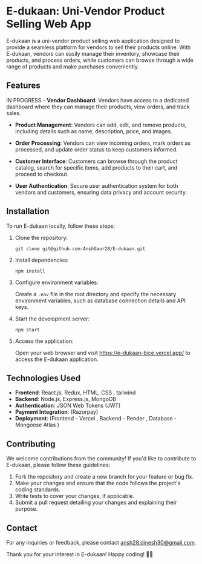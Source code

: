 # E-dukaan: Uni-Vendor Product Selling Web App

E-dukaan is a uni-vendor product selling web application designed to provide a seamless platform for vendors to sell their products online. With E-dukaan, vendors can easily manage their inventory, showcase their products, and process orders, while customers can browse through a wide range of products and make purchases conveniently.

## Features

IN PROGRESS - **Vendor Dashboard**: Vendors have access to a dedicated dashboard where they can manage their products, view orders, and track sales. 
  
- **Product Management**: Vendors can add, edit, and remove products, including details such as name, description, price, and images.

- **Order Processing**: Vendors can view incoming orders, mark orders as processed, and update order status to keep customers informed.

- **Customer Interface**: Customers can browse through the product catalog, search for specific items, add products to their cart, and proceed to checkout.

- **User Authentication**: Secure user authentication system for both vendors and customers, ensuring data privacy and account security.

## Installation

To run E-dukaan locally, follow these steps:

1. Clone the repository:

   ```
   git clone git@github.com:AnshGaur28/E-dukaan.git
   ```

2. Install dependencies:

   ```
   npm install
   ```

3. Configure environment variables:

   Create a `.env` file in the root directory and specify the necessary environment variables, such as database connection details and API keys.

4. Start the development server:

   ```
   npm start
   ```

6. Access the application:

   Open your web browser and visit https://e-dukaan-bice.vercel.app/ to access the E-dukaan application.

## Technologies Used

- **Frontend**: React.js, Redux, HTML, CSS , tailwind
- **Backend**: Node.js, Express.js, MongoDB
- **Authentication**: JSON Web Tokens (JWT)
- **Payment Integration**: (Razorpay)
- **Deployment**: (Frontend - Vercel  , Backend - Render , Database -  Mongoose Atlas ) 

## Contributing

We welcome contributions from the community! If you'd like to contribute to E-dukaan, please follow these guidelines:

1. Fork the repository and create a new branch for your feature or bug fix.
2. Make your changes and ensure that the code follows the project's coding standards.
3. Write tests to cover your changes, if applicable.
4. Submit a pull request detailing your changes and explaining their purpose.


## Contact

For any inquiries or feedback, please contact ansh28.dinesh30@gmail.com. 

Thank you for your interest in E-dukaan! Happy coding! 🛒✨
